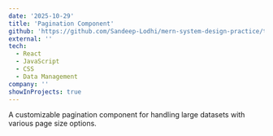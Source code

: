 ```yaml
---
date: '2025-10-29'
title: 'Pagination Component'
github: 'https://github.com/Sandeep-Lodhi/mern-system-design-practice/tree/pagination'
external: ''
tech:
  - React
  - JavaScript
  - CSS
  - Data Management
company: ''
showInProjects: true
---
```


A customizable pagination component for handling large datasets with various page size options.